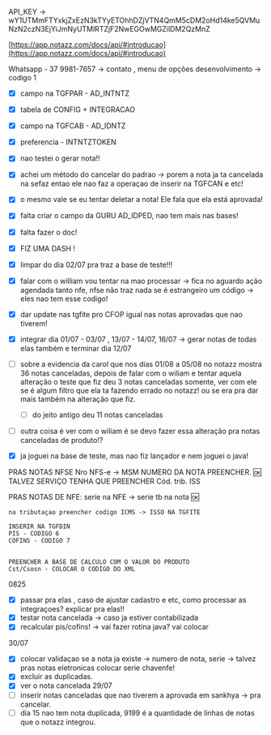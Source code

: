 API_KEY -> 
wY1UTMmFTYxkjZxEzN3kTYyETOhhDZjVTN4QmM5cDM2oHd14ke5QVMuNzN2czN3EjYiJmNyUTMlRTZjF2NwEGOwMGZilDM2QzMnZ

[https://app.notazz.com/docs/api/#introducao](https://app.notazz.com/docs/api/#introducao)


Whatsapp - 37 9981-7657 -> contato , menu de opções desenvolvimento  -> codigo 1


- [x] campo na TGFPAR - AD_INTNTZ
- [x] tabela de CONFIG + INTEGRACAO
- [x] campo na TGFCAB - AD_IDNTZ
- [x] preferencia - INTNTZTOKEN
- [x] nao testei o gerar nota!!
- [x] achei um método do cancelar do padrao -> porem a nota ja ta cancelada na sefaz entao ele nao faz a operaçao de inserir na TGFCAN e etc!
- [x] o mesmo vale se eu tentar deletar a nota! Ele fala que ela está aprovada!
- [x] falta criar o campo da GURU AD_IDPED, nao tem mais nas bases!
- [x] falta fazer o doc!
- [x] FIZ UMA DASH !
- [x] limpar do dia 02/07 pra traz a base de teste!!!
- [x] falar com o william
		vou tentar na mao processar -> fica no aguardo ação agendada
		tanto nfe, nfse não traz nada se é estrangeiro um código -> eles nao tem esse codigo!
- [x] dar update nas tgfite pro CFOP igual nas notas aprovadas que nao tiverem!
- [x] integrar dia 01/07 - 03/07 , 13/07 - 14/07, 16/07 -> gerar notas de todas elas também e terminar dia 12/07
- [ ] sobre a evidencia da carol que nos dias 01/08 a 05/08 no notazz mostra 36 notas canceladas, depois de falar com o wiliam e tentar aquela alteração o teste que fiz deu 3 notas canceladas somente, ver com ele se é algum filtro que ela ta fazendo errado no notazz! ou se era pra dar mais também na alteração que fiz.
	- [ ] do jeito antigo deu 11 notas canceladas
- [ ] outra coisa é ver com o wiliam é se devo fazer essa alteração pra notas canceladas de produto!?







- [x] ja joguei na base de teste, mas nao fiz lançador e nem joguei o java!

PRAS NOTAS NFSE
	Nro NFS-e -> MSM NUMERO DA NOTA PREENCHER. 🆗
		TALVEZ SERVIÇO TENHA QUE PREENCHER  Cód. trib. ISS

PRAS NOTAS DE NFE:
	serie na NFE -> serie tb na nota 🆗
	
	na tributaçao preencher codigo ICMS -> ISSO NA TGFITE
	
	INSERIR NA TGFDIN
	PIS - CODIGO 6
	COFINS - CODIGO 7
	
	
	PREENCHER A BASE DE CALCULO COM O VALOR DO PRODUTO
	Cst/Csosn - COLOCAR O CODIGO DO XML



0825


- [x] passar pra elas , caso de ajustar cadastro e etc, como processar as integraçoes? explicar pra elas!!
- [x] testar nota cancelada -> caso ja estiver contabilizada
- [x] recalcular pis/cofins! -> vai fazer rotina java? vai colocar 

30/07

- [x] colocar validaçao se a nota ja existe -> numero de nota, serie -> talvez pras notas eletronicas colocar serie chavenfe!
- [x] excluir as duplicadas.
- [x] ver o nota cancelada 29/07 
- [ ] inserir notas canceladas que nao tiverem a aprovada em sankhya -> pra cancelar.
- [ ] dia 15 nao tem nota duplicada, 9199 é a quantidade de linhas de notas que o notazz integrou.